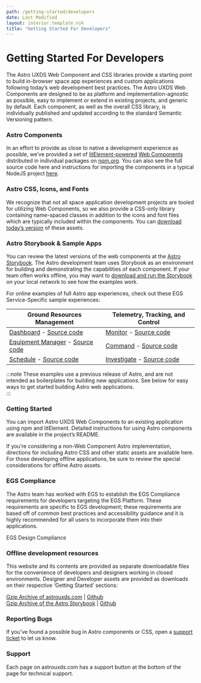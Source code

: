 ```yaml
---
path: /getting-started/developers
date: Last Modified
layout: interior.template.njk
title: "Getting Started For Developers"
---
```


# Getting Started For Developers

The Astro UXDS Web Component and CSS libraries provide a starting point to build in-browser space app experiences and custom applications following today’s web development best practices. The Astro UXDS Web Components are designed to be as platform and implementation-agnostic as possible, easy to implement or extend in existing projects, and generic by default. Each component, as well as the overall CSS library, is individually published and updated according to the standard Semantic Versioning pattern.  
  
  
### Astro Components  
In an effort to provide as close to native a development experience as possible, we’ve provided a set of [litElement-powered](https://lit-element.polymer-project.org/guide) [Web Components](https://developer.mozilla.org/en-US/docs/Web/Web_Components) distributed in individual packages on [npm.org](https://www.npmjs.com/org/astrouxds). You can also see the full source code here and instructions for importing the components in a typical NodeJS project [here](https://github.com/RocketCommunicationsInc/astro-components/tree/feature/astro-tokens-static-assets#use-the-astro-web-components-in-a-nodejs-project).  
  
  
### Astro CSS, Icons, and Fonts  
We recognize that not all space application development projects are tooled for utilizing Web Components, so we also provide a CSS-only library containing name-spaced classes in addition to the icons and font files which are typically included within the components. You can [download today’s version](https://github.com/RocketCommunicationsInc/astro-components/tree/feature/astro-tokens-static-assets/src/components/rux-assets) of these assets.  
  
  
### Astro Storybook & Sample Apps  
You can review the latest versions of the web components at the [Astro Storybook](https://astro-components.netlify.app/?path=/story/astro-uxds-welcome--start-here). The Astro development team uses Storybook as an environment for building and demonstrating the capabilities of each component. If your team often works offline, you may want to [download and run the Storybook](https://github.com/RocketCommunicationsInc/astro-components/tree/feature/astro-tokens-static-assets#download-and-install-the-astro-web-component-storybook) on your local network to see how the examples work.  
  
For online examples of full Astro app experiences, check out these EGS Service-Specific sample experiences:  
  
| Ground Resources Management   | Telemetry, Tracking, and Control |
| ----------------------------- | -------------------------------- |
| [Dashboard](/grm-service-ux-design/grm-dashboard/) - [Source code](https://bitbucket.org/rocketcom/grm-sample-apps-dashboard/src/master/)   |  [Monitor](/ttc-service-ux-design/ttc-monitor/) - [Source code](https://bitbucket.org/rocketcom/tt-c-monitor/src/master/)  |
| [Equipment Manager](/grm-service-ux-design/grm-equipment-manager/) - [Source code](https://bitbucket.org/rocketcom/grm-sample-apps-equipment/src/master/)  | [Command](/ttc-service-ux-design/ttc-command/) - [Source code](https://bitbucket.org/rocketcom/tt-c-command/src/master/)  |
| [Schedule](/grm-service-ux-design/grm-schedule/) - [Source code](https://bitbucket.org/rocketcom/grm-sample-apps-schedule/src/master/)   | [Investigate](/ttc-service-ux-design/ttc-investigate/) - [Source code](https://bitbucket.org/rocketcom/tt-c-investigate/src/master/)   |
  
:::note
These examples use a previous release of Astro, and are not intended as boilerplates for building new applications. See below for easy ways to get started building Astro web applications.  
:::
  
  
### Getting Started  
You can import Astro UXDS Web Components to an existing application using npm and litElement. Detailed instructions for using Astro components are available in the project’s README.  
  
If you’re considering a non-Web Component Astro implementation, directions for including Astro CSS and other static assets are available here. For those developing offline applications, be sure to review the special considerations for offline Astro assets.  
  
  
### EGS Compliance  
The Astro team has worked with EGS to establish the EGS Compliance requirements for developers targeting the EGS Platform. These requirements are specific to EGS development; these requirements are based off of common best practices and accessibility guidance and it is highly recommended for all users to incorporate them into their applications.  
  
EGS Design Compliance  
  
  
### Offline development resources  
  
This website and its contents are provided as separate downloadable files for the convenience of developers and designers working in closed environments. Designer and Developer assets are provided as downloads on their respective ‘Getting Started’ sections:  
  
[Gzip Archive of astrouxds.com](https://github.com/RocketCommunicationsInc/astro-uxds/archive/draft.zip) | [Github](https://github.com/RocketCommunicationsInc/astro-uxds)  
[Gzip Archive of the Astro Storybook](https://github.com/RocketCommunicationsInc/astro-components/archive/master.zip) | [Github](https://github.com/RocketCommunicationsInc/astro-components)
  
  
### Reporting Bugs  
If you’ve found a possible bug in Astro components or CSS, open a [support ticket](https://rocketcom.atlassian.net/servicedesk/customer/portal/2) to let us know.
  
  
### Support  
Each page on astrouxds.com has a support button at the bottom of the page for technical support.
